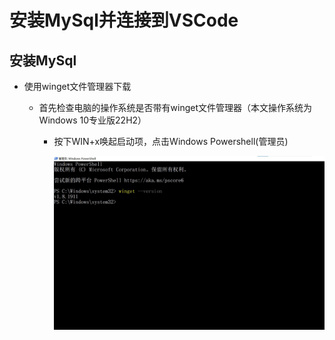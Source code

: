 # 安装MySql并连接到VSCode
  ## 安装MySql
  - 使用winget文件管理器下载
    - 首先检查电脑的操作系统是否带有winget文件管理器（本文操作系统为Windows 10专业版22H2）
    
      - 按下WIN+x唤起启动项，点击Windows Powershell(管理员)
      
        ![powershell_check](./images/check.jpg)

        
     

